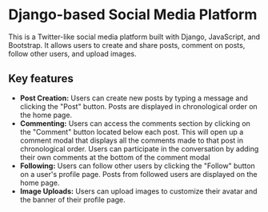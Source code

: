 # Django-based Social Media Platform 

This is a Twitter-like social media platform built with Django, JavaScript, and Bootstrap. It allows users to create and share posts, comment on posts, follow other users, and upload images.

## Key features

- **Post Creation:** Users can create new posts by typing a message and clicking the "Post" button. Posts are displayed in chronological order on the home page. 
- **Commenting:** Users can access the comments section by clicking on the "Comment" button located below each post. This will open up a comment modal that displays all the comments made to that post in chronological order. Users can participate in the conversation by adding their own comments at the bottom of the comment modal 
- **Following:** Users can follow other users by clicking the "Follow" button on a user's profile page. Posts from followed users are displayed on the home page.
- **Image Uploads:** Users can upload images to customize their avatar and the banner of their profile page.


<!-- ## Technologies used -->
